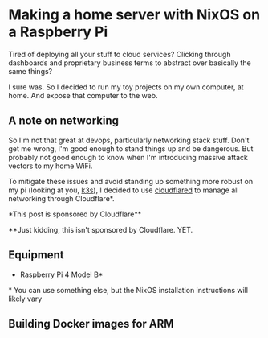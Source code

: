 # Making a home server with NixOS on a Raspberry Pi

Tired of deploying all your stuff to cloud services? Clicking through dashboards and proprietary business terms to abstract over basically the same things?

I sure was. So I decided to run my toy projects on my own computer, at home. And expose that computer to the web.

## A note on networking

So I'm not that great at devops, particularly networking stack stuff. Don't get me wrong, I'm good enough to stand things up and be dangerous. But probably not good enough to know when I'm introducing massive attack vectors to my home WiFi.

To mitigate these issues and avoid standing up something more robust on my pi (looking at you, [k3s](https://k3s.io/)), I decided to use [cloudflared](https://github.com/cloudflare/cloudflared) to manage all networking through Cloudflare\*.

\*This post is sponsored by Cloudflare\**

\**Just kidding, this isn't sponsored by Cloudflare. YET.

## Equipment

- Raspberry Pi 4 Model B\*

\* You can use something else, but the NixOS installation instructions will likely vary

## 

## Building Docker images for ARM
